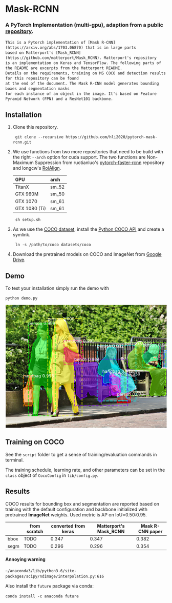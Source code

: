 # Mask-RCNN
### A PyTorch Implementation (multi-gpu), adaption from a public [repository](https://github.com/multimodallearning/pytorch-mask-rcnn).





```Shell
This is a Pytorch implementation of [Mask R-CNN](https://arxiv.org/abs/1703.06870) that is in large parts
based on Matterport's [Mask_RCNN](https://github.com/matterport/Mask_RCNN). Matterport's repository
is an implementation on Keras and TensorFlow. The following parts of the README are excerpts from the Matterport README.
Details on the requirements, training on MS COCO and detection results for this repository can be found
at the end of the document. The Mask R-CNN model generates bounding boxes and segmentation masks
for each instance of an object in the image. It's based on Feature Pyramid Network (FPN) and a ResNet101 backbone.
```





## Installation
1. Clone this repository.

        git clone --recursive https://github.com/hli2020/pytorch-mask-rcnn.git

    
2. We use functions from two more repositories that need to be build with the right `--arch` option for cuda support.
The two functions are Non-Maximum Suppression from ruotianluo's [pytorch-faster-rcnn](https://github.com/ruotianluo/pytorch-faster-rcnn)
repository and longcw's [RoiAlign](https://github.com/longcw/RoIAlign.pytorch).

    | GPU | arch |
    | --- | --- |
    | TitanX | sm_52 |
    | GTX 960M | sm_50 |
    | GTX 1070 | sm_61 |
    | GTX 1080 (Ti) | sm_61 |

        sh setup.sh

3. As we use the [COCO dataset](http://cocodataset.org/#home),
install the [Python COCO API](https://github.com/cocodataset/cocoapi) and
create a symlink.

        ln -s /path/to/coco datasets/coco

4. Download the pretrained models on COCO and ImageNet from
[Google Drive](https://drive.google.com/open?id=1LXUgC2IZUYNEoXr05tdqyKFZY0pZyPDc).

## Demo

To test your installation simply run the demo with

    python demo.py


![](assets/park.png)

## Training on COCO
See the `script` folder to get a sense of training/evaluation commands in terminal.

The training schedule, learning rate, and other parameters can be set in the `class`
object of `CocoConfig` in `lib/config.py`.

## Results

COCO results for bounding box and segmentation are reported based on training
with the default configuration and backbone initialized with pretrained
**ImageNet** weights. Used metric is AP on IoU=0.50:0.95.

|    | from scratch | converted from keras | Matterport's Mask_RCNN | Mask R-CNN paper |
| --- | --- | --- | --- | --- |
| bbox | TODO | 0.347 | 0.347 | 0.382 |
| segm | TODO | 0.296 | 0.296 | 0.354 |


#### Annoying warning
``~/anaconda3/lib/python3.6/site-packages/scipy/ndimage/interpolation.py:616``

Also install the `future` package via conda:

``conda install -c anaconda future``



